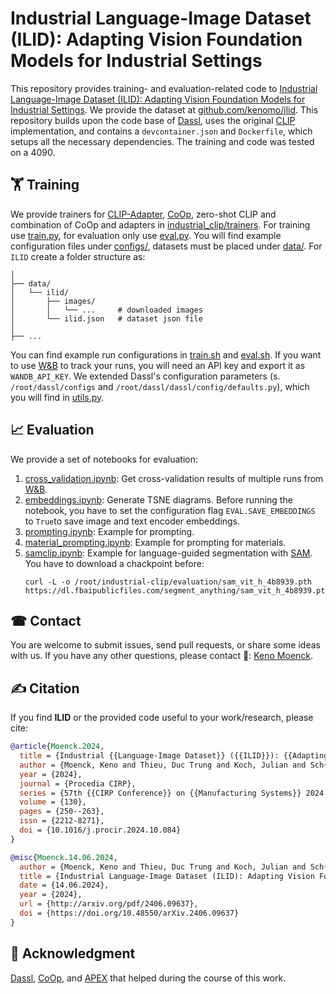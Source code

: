 # Industrial Language-Image Dataset (ILID): Adapting Vision Foundation Models for Industrial Settings

This repository provides training- and evaluation-related code to [Industrial Language-Image Dataset (ILID): Adapting Vision Foundation Models for Industrial Settings](https://doi.org/10.48550/arXiv.2406.09637). We provide the dataset at [github.com/kenomo/ilid](https://github.com/kenomo/ilid). 
This repository builds upon the code base of [Dassl](https://github.com/KaiyangZhou/Dassl.pytorch), uses the original [CLIP](https://github.com/openai/CLIP) implementation, and contains a `devcontainer.json` and `Dockerfile`, which setups all the necessary dependencies. The training and code was tested on a 4090.

## 🏋️ Training
We provide trainers for [CLIP-Adapter](https://arxiv.org/abs/2110.04544), [CoOp](https://arxiv.org/abs/2109.01134), zero-shot CLIP and combination of CoOp and adapters in [industrial_clip/trainers](industrial_clip/trainers).
For training use [train.py](./train.py), for evaluation only use [eval.py](./eval.py). You will find example configuration files under [configs/](configs/), datasets must be placed under [data/](data/). For `ILID` create a folder structure as:
```
│
├── data/
│   └── ilid/
│       ├── images/
│       │   └── ...     # downloaded images
│       └── ilid.json   # dataset json file
│
├── ...
```
You can find example run configurations in [train.sh](train.sh) and [eval.sh](eval.sh). If you want to use [W&B](https://wandb.ai/site) to track your runs, you will need an API key and export it as `WANDB_API_KEY`.
We extended Dassl's configuration parameters (s. `/root/dassl/configs` and `/root/dassl/dassl/config/defaults.py`), which you will find in [utils.py](industrial_clip/utils.py).

## 📈 Evaluation
We provide a set of notebooks for evaluation:

1. [cross_validation.ipynb](evaluation/cross_validation.ipynb): Get cross-validation results of multiple runs from [W&B](https://wandb.ai/site).
2. [embeddings.ipynb](evaluation/embeddings.ipynb): Generate TSNE diagrams. Before running the notebook, you have to set the configuration flag `EVAL.SAVE_EMBEDDINGS` to `True`to save image and text encoder embeddings.
3. [prompting.ipynb](evaluation/prompting.ipynb): Example for prompting.
4. [material_prompting.ipynb](evaluation/material_prompting.ipynb): Example for prompting for materials.
5. [samclip.ipynb](evaluation/samclip.ipynb): Example for language-guided segmentation with [SAM](https://github.com/facebookresearch/segment-anything). You have to download a chackpoint before:
    ```
    curl -L -o /root/industrial-clip/evaluation/sam_vit_h_4b8939.pth https://dl.fbaipublicfiles.com/segment_anything/sam_vit_h_4b8939.pth
    ```

## ☎ Contact
You are welcome to submit issues, send pull requests, or share some ideas with us. If you have any other questions, please contact 📧: [Keno Moenck](mailto:keno.moenck@tuhh.de).

## ✍ Citation
If you find __ILID__ or the provided code useful to your work/research, please cite:
```bibtex
@article{Moenck.2024,
  title = {Industrial {{Language-Image Dataset}} ({{ILID}}): {{Adapting Vision Foundation Models}} for {{Industrial Settings}}},
  author = {Moenck, Keno and Thieu, Duc Trung and Koch, Julian and Sch{\"u}ppstuhl, Thorsten},
  year = {2024},
  journal = {Procedia CIRP},
  series = {57th {{CIRP Conference}} on {{Manufacturing Systems}} 2024 ({{CMS}} 2024)},
  volume = {130},
  pages = {250--263},
  issn = {2212-8271},
  doi = {10.1016/j.procir.2024.10.084}
}

@misc{Moenck.14.06.2024,
  author = {Moenck, Keno and Thieu, Duc Trung and Koch, Julian and Sch{\"u}ppstuhl, Thorsten},
  title = {Industrial Language-Image Dataset (ILID): Adapting Vision Foundation Models for Industrial Settings},
  date = {14.06.2024},
  year = {2024},
  url = {http://arxiv.org/pdf/2406.09637},
  doi = {https://doi.org/10.48550/arXiv.2406.09637}
}
```

## 🙏 Acknowledgment
[Dassl](https://github.com/KaiyangZhou/Dassl.pytorch), [CoOp](https://github.com/KaiyangZhou/CoOp), and [APEX](https://github.com/YangYongJin/APEX) that helped during the course of this work.
